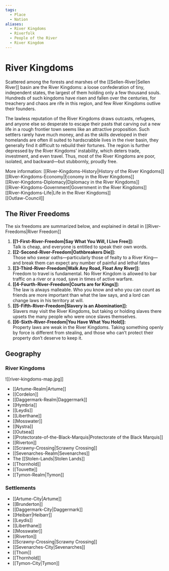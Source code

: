 ```yaml
---
tags:
  - Place
  - Nation
aliases:
  - River Kingdoms
  - Riverfolk
  - People of the River
  - River Kingdom
---
```

# River Kingdoms
Scattered among the forests and marshes of the [[Sellen-River|Sellen River]] basin are the River Kingdoms: a loose confederation of tiny, independent states, the largest of them holding only a few thousand souls. Hundreds of such kingdoms have risen and fallen over the centuries, for treachery and chaos are rife in this region, and few River Kingdoms outlive their founders. 

The lawless reputation of the River Kingdoms draws outcasts, refugees, and anyone else so desperate to escape their pasts that carving out a new life in a rough frontier town seems like an attractive proposition. Such settlers rarely have much money, and as the skills developed in their homelands are often ill suited to hardscrabble lives in the river basin, they generally find it difficult to rebuild their fortunes. The region is further depressed by the River Kingdoms’ instability, which deters trade, investment, and even travel. Thus, most of the River Kingdoms are poor, isolated, and backward—but stubbornly, proudly free.

More information:
[[River-Kingdoms-History|History of the River Kingdoms]]  
[[River-Kingdoms-Economy|Economy in the River Kingdoms]]  
[[River-Kingdoms-Diplomacy|Diplomacy in the River Kingdoms]]  
[[River-Kingdoms-Government|Government in the River Kingdoms]]  
[[River-Kingdoms-Life|Life in the River Kingdoms]]  
[[Outlaw-Council]]  
## The River Freedoms 
The six freedoms are summarized below, and explained in detail in [[River-Freedoms|River Freedom]]
1. **[[1-First-River-Freedom|Say What You Will, I Live Free]]:**   
Talk is cheap, and everyone is entitled to speak their own words.  
2. **[[2-Second-River-Freedom|Oathbreakers Die]]:**  
Those who swear oaths—particularly those of fealty to a River King—and break them can expect any number of painful and lethal fates  
3. **[[3-Third-River-Freedom|Walk Any Road, Float Any River]]:**   
Freedom to travel is fundamental. No River Kingdom is allowed to bar traffic on a river or a road, save in times of active warfare.  
4. **[[4-Fourth-River-Freedom|Courts are for Kings]]:**   
The law is always malleable. Who you know and who you can count as friends are more important than what the law says, and a lord can change laws in his territory at will.  
5. **[[5-Fifth-River-Freedom|Slavery is an Abomination]]:**   
Slavers may visit the River Kingdoms, but taking or holding slaves there upsets the many people who were once slaves themselves.  
6. **[[6-Sixth-River-Freedom|You Have What You Hold]]:**   
Property laws are weak in the River Kingdoms. Taking something openly by force is different from stealing, and those who can’t protect their property don’t deserve to keep it.  
## Geography
### River Kingdoms
![[river-kingdoms-map.jpg]]
- [[Artume-Realm|Artume]]
- [[Cordelon]]
- [[Daggermark-Realm|Daggermark]]
- [[Hymbria]]
- [[Leydis]]
- [[Liberthane]]
- [[Mosswater]]
- [[Nystra]]
- [[Outsea]]
- [[Protectorate-of-the-Black-Marquis|Protectorate of the Black Marquis]]
- [[Riverton]]
- [[Scrawny-Crossing|Scrawny Crossing]]
- [[Sevenarches-Realm|Sevenarches]]
- The [[Stolen-Lands|Stolen Lands]]
- [[Thornhold]]
- [[Touvette]]
- [[Tymon-Realm|Tymon]]
### Settlements
- [[Artume-City|Artume]]
- [[Brunderton]]
- [[Daggermark-City|Daggermark]]
- [[Heibarr|Heibarr]]
- [[Leydis]]
- [[Liberthane]]
- [[Mosswater]]
- [[Riverton]]
- [[Scrawny-Crossing|Scrawny Crossing]]
- [[Sevenarches-City|Sevenarches]]
- [[Thom]]
- [[Thornhold]]
- [[Tymon-City|Tymon]]